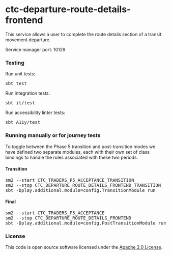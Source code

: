 
# ctc-departure-route-details-frontend

This service allows a user to complete the route details section of a transit movement departure.

Service manager port: 10129

### Testing

Run unit tests:
<pre>sbt test</pre>  
Run integration tests:
<pre>sbt it/test</pre>
Run accessibility linter tests:
<pre>sbt A11y/test</pre>

### Running manually or for journey tests

To toggle between the Phase 5 transition and post-transition modes we have defined two separate modules, each with their own set of class bindings to handle the rules associated with these two periods.

#### Transition
<pre>
sm2 --start CTC_TRADERS_P5_ACCEPTANCE_TRANSITION
sm2 --stop CTC_DEPARTURE_ROUTE_DETAILS_FRONTEND_TRANSITION
sbt -Dplay.additional.module=config.TransitionModule run
</pre>

#### Final
<pre>
sm2 --start CTC_TRADERS_P5_ACCEPTANCE
sm2 --stop CTC_DEPARTURE_ROUTE_DETAILS_FRONTEND
sbt -Dplay.additional.module=config.PostTransitionModule run
</pre>

### License

This code is open source software licensed under the [Apache 2.0 License]("http://www.apache.org/licenses/LICENSE-2.0.html").
